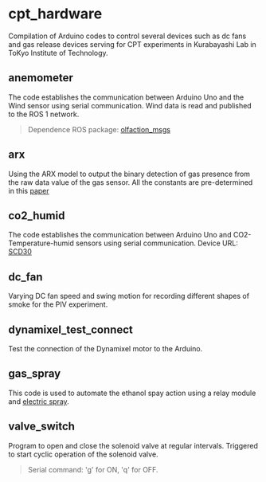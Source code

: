 # cpt_hardware
Compilation of Arduino codes to control several devices such as dc fans and gas release devices serving for CPT experiments in Kurabayashi Lab in ToKyo Institute of Technology. 

## anemometer
The code establishes the communication between Arduino Uno and the Wind sensor using serial communication. Wind data is read and published to the ROS 1 network.
> Dependence ROS package: [olfaction_msgs](https://github.com/MAPIRlab/olfaction_msgs)

## arx
Using the ARX model to output the binary detection of gas presence from the raw data value of the gas sensor. All the constants are pre-determined in this [paper](https://ieeexplore.ieee.org/abstract/document/7987788)

## co2_humid
The code establishes the communication between Arduino Uno and CO2-Temperature-humid sensors using serial communication. 
 Device URL: [SCD30](https://wiki.seeedstudio.com/Grove-CO2_Temperature_Humidity_Sensor-SCD30/)

## dc_fan
Varying DC fan speed and swing motion for recording different shapes of smoke for the PIV experiment.

## dynamixel_test_connect
Test the connection of the Dynamixel motor to the Arduino.

## gas_spray
This code is used to automate the ethanol spay action using a relay module and [electric spray](https://www.monotaro.com/g/03004290/).

## valve_switch
Program to open and close the solenoid valve at regular intervals. Triggered to start cyclic operation of the solenoid valve. 
> Serial command: 'g' for ON, 'q' for OFF.
